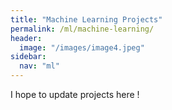 ```yaml
---
title: "Machine Learning Projects"
permalink: /ml/machine-learning/
header:
  image: "/images/image4.jpeg"
sidebar:
  nav: "ml"
---
```

I hope to update projects here !
